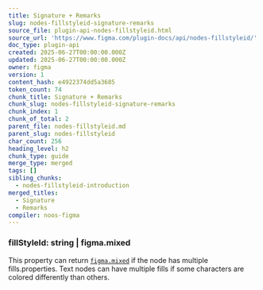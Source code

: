 ```yaml
---
title: Signature + Remarks
slug: nodes-fillstyleid-signature-remarks
source_file: plugin-api-nodes-fillstyleid.html
source_url: 'https://www.figma.com/plugin-docs/api/nodes-fillstyleid/'
doc_type: plugin-api
created: 2025-06-27T00:00:00.000Z
updated: 2025-06-27T00:00:00.000Z
owner: figma
version: 1
content_hash: e4922374dd5a3685
token_count: 74
chunk_title: Signature + Remarks
chunk_slug: nodes-fillstyleid-signature-remarks
chunk_index: 1
chunk_of_total: 2
parent_file: nodes-fillstyleid.md
parent_slug: nodes-fillstyleid
char_count: 256
heading_level: h2
chunk_type: guide
merge_type: merged
tags: []
sibling_chunks:
  - nodes-fillstyleid-introduction
merged_titles:
  - Signature
  - Remarks
compiler: noos-figma
---
```


### fillStyleId: string | figma.mixed

This property can return [`figma.mixed`](/plugin-docs/api/properties/figma-mixed/)
 if the node has multiple fills.properties. Text nodes can have multiple fills if some characters are colored differently than others.
